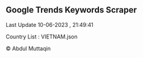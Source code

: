 

## Google Trends Keywords Scraper 
 
Last Update 10-06-2023 , 21:49:41

Country List :
VIETNAM.json



© Abdul Muttaqin 
